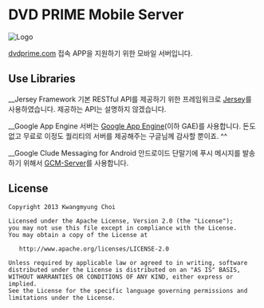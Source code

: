 DVD PRIME Mobile Server
============

![Logo](website/static/dp-logo.png)

[dvdprime.com][1] 접속 APP을 지원하기 위한 모바일 서버입니다.

Use Libraries
--------

__Jersey Framework
기본 RESTful API를 제공하기 위한 프레임워크로 [Jersey][2]를 사용하였습니다.
제공하는 API는 설명하지 않겠습니다. 

__Google App Engine
서버는 [Google App Engine][3](이하 GAE)를 사용합니다.
돈도 없고 무료로 이정도 퀄리티의 서버를 제공해주는 구글님께 감사할 뿐이죠. ^^

__Google Clude Messaging for Android
안드로이드 단말기에 푸시 메시지를 발송하기 위해서 [GCM-Server][4]를 사용합니다.

License
-------

    Copyright 2013 Kwangmyung Choi

    Licensed under the Apache License, Version 2.0 (the "License");
    you may not use this file except in compliance with the License.
    You may obtain a copy of the License at

       http://www.apache.org/licenses/LICENSE-2.0

    Unless required by applicable law or agreed to in writing, software
    distributed under the License is distributed on an "AS IS" BASIS,
    WITHOUT WARRANTIES OR CONDITIONS OF ANY KIND, either express or implied.
    See the License for the specific language governing permissions and
    limitations under the License.



 [1]: http://www.dvdprime.com
 [2]: https://jersey.java.net/
 [3]: https://developers.google.com/appengine/?hl=ko
 [4]: http://developer.android.com/google/gcm/server.html